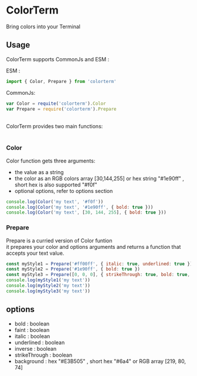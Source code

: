 # ColorTerm

Bring colors into your Terminal

## Usage

ColorTerm supports CommonJs and ESM :

ESM :

```js
import { Color, Prepare } from 'colorterm'
```

CommonJs:

```js
var Color = requite('colorterm').Color
var Prepare = require('colorterm').Prepare
```

<br />
ColorTerm provides two main functions:
<br />
<br />

### Color

Color function gets three arguments:<br />

- the value as a string <br />
- the color as an RGB colors array [30,144,255] or hex string "#1e90ff" , short hex is also supported "#f0f"<br />
- optional options, refer to options section <br />

```js
console.log(Color('my text', '#f0f'))
console.log(Color('my text', '#1e90ff', { bold: true }))
console.log(Color('my text', [30, 144, 255], { bold: true }))
```

### Prepare

Prepare is a curried version of Color funtion <br />
it prepares your color and options arguments and returns a function that accepts your text value.

```js
const myStyle1 = Prepare('#ff00ff', { italic: true, underlined: true })
const myStyle2 = Prepare('#1e90ff', { bold: true })
const myStyle3 = Prepare([0, 0, 0], { strikeThrough: true, bold: true, background: '#E3B505' })
console.log(myStyle1('my text'))
console.log(myStyle2('my text'))
console.log(myStyle3('my text'))
```

## options

- bold : boolean
- faint : boolean
- italic : boolean
- underlined : boolean
- inverse : boolean
- strikeThrough : boolean
- background : hex "#E3B505" , short hex "#6a4" or RGB array [219, 80, 74]
